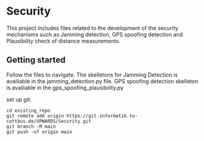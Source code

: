 # Security

This project includes files related to the development of the security mechanisms such as Jamming detection, GPS spoofing detection and Plausibility check of distance measurements.

## Getting started

Follow the files to navigate. 
The skelletons for Jamming Detection is availiable in the jamming_detection.py file. 
GPS spoofing detection skelleton is availiable in the gps_spoofing_plausibility.py 

set up git:

```
cd existing_repo
git remote add origin https://git.informatik.tu-cottbus.de/UPWARDS/Security.git
git branch -M main
git push -uf origin main
```

